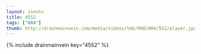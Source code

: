 ```yaml
--- 
layout: sieutv
title: 4552
tags: ["004"]
thumb: http://drainmainvein.com/media/videos/tmb/000/004/552/player.jpg
---
```

{% include drainmainvein key="4552" %} 
